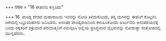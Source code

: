 +++
title = "16 ಈತನನು ಕಣ್ಡರಿದು"

+++
16. ಪಾಂಡ್ಯ ದೇಶದ ಮಹಾರಾಜನು ಇವನನ್ನು ನೋಡಿ ತಿಳಿದುಕೊಂಡು, ತನ್ನ ಮಗಳನ್ನು ಈತನಿಗೆ ಕೊಟ್ಟನು. ಆಕೆಯಲ್ಲಿ ಬಭ್ರುವಾಹನನು ಜನಿಸಿದನು. ಅನಂತರ ಪಾಂಡ್ಯರಾಜನಿಂದ ಕಳುಹಿಸಿಕೊಂಡು ಅರ್ಜುನನು ಅನಂತಶಯನಕ್ಕೆ ಬಂದು ರಕ್ಕಸರಿಗೆ ಶತ್ರುವಾದ ಪರಮಾತ್ಮನಿಗೆ ನಮಸ್ಕರಿಸಿ ಅಲ್ಲಿಯ ಪ್ರಸಿದ್ಧವಾದ ವೈಭವವನ್ನು ನೋಡುತ್ತಾ ಸಂತೋಷದಲ್ಲಿ ಮುನ್ನಡೆದನು.
